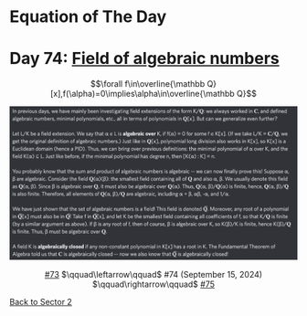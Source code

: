 # Equation of The Day

# Day 74: [Field of algebraic numbers](https://en.wikipedia.org/wiki/Algebraic_number#Field)

$$\forall f\in\overline{\mathbb Q}[x],f(\alpha)=0\implies\alpha\in\overline{\mathbb Q}$$

<picture><img alt="Day 74" src="0074.png"></picture>

<center><a href="0073.html">#73</a> $\qquad\leftarrow\qquad$ #74 (September 15, 2024) $\qquad\rightarrow\qquad$ <a href="0075.html">#75</a></center>

[Back to Sector 2](../64-127.md)

<script data-goatcounter="https://zswu.goatcounter.com/count" async src="//gc.zgo.at/count.js"></script>
<script src="https://utteranc.es/client.js" repo="12AbBa/eotd" issue-term="pathname" theme="github-light" crossorigin="anonymous" async> </script>